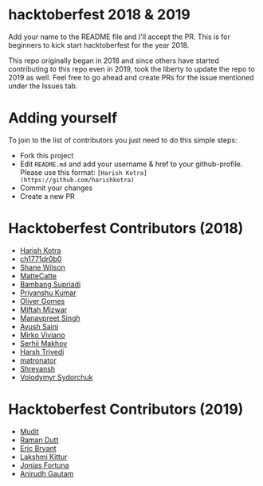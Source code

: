# hacktoberfest 2018 & 2019

Add your name to the README file and I'll accept the PR. This is for beginners to kick start hacktoberfest for the year 2018.

This repo originally began in 2018 and since others have started contributing to this repo even in 2019, took the liberty to update the repo to 2019 as well. Feel free to go ahead and create PRs for the issue mentioned under the Issues tab.

# Adding yourself

To join to the list of contributors you just need to do this simple steps:

- Fork this project
- Edit `README.md` and add your username & href to your github-profile. Please use this format:
  `[Harish Kotra](https://github.com/harishkotra)`
- Commit your changes
- Create a new PR

# Hacktoberfest Contributors (2018)

- [Harish Kotra](https://github.com/harishkotra)
- [ch1771dr0b0](https://github.com/ch1771dr0b0)
- [Shane Wilson](https://github.com/mistyferocity43)
- [MatteCatte](https://github.com/MatteCatte)
- [Bambang Supriadi](https://github.com/bamsarts)
- [Priyanshu Kumar](https://github.com/PRINCE-hacker)
- [Oliver Gomes](https://github.com/oliver-gomes)
- [Miftah Mizwar](https://github.com/mizwardomlank)
- [Manavpreet Singh](https://github.com/ManavpreetSingh)
- [Ayush Saini](https://github.com/asayushg)
- [Mirko Viviano](https://github.com/mirkoviviano)
- [Serhii Makhov](https://github.com/deadid)
- [Harsh Trivedi](https://github.com/harsh98trivedi)
- [matronator](https://github.com/matronator)
- [Shreyansh](https://github.com/Shreyansh0001)
- [Volodymyr Sydorchuk](https://github.com/phoenix-ua)

# Hacktoberfest Contributors (2019)

- [Mudit](https://github.com/mudit9)
- [Raman Dutt](https://github.com/Raman1121)
- [Eric Bryant](https://github.com/shmickle)
- [Lakshmi Kittur](https://github.com/lakshmikittur)
- [Jonias Fortuna](https://github.com/laztname)
- [Anirudh Gautam](https://github.com/anirudhgautam11)
